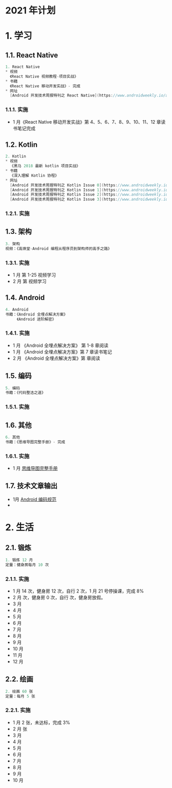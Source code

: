 # 2021 年计划

# 1. 学习

## 1.1. React Native

```java
1. React Native
* 视频
  《React Native 视频教程-项目实战》
* 书籍
  《React Native 移动开发实战》- 完成
* 网址
  [Android 开发技术周报特刊之 React Native](https://www.androidweekly.io/android-dev-special-weekly-react-native-issue-0/)
```

### 1.1.1. 实施

* 1 月《React Native 移动开发实战》第 4、5、6、7、8、9、10、11、12 章读书笔记完成

## 1.2. Kotlin

```java
2. Kotlin
* 视频
  《黑马 2018 最新 kotlin 项目实战》
* 书籍
  《深入理解 Kotlin 协程》
* 网址
  [Android 开发技术周报特刊之 Kotlin Issue 0](https://www.androidweekly.io/android-dev-special-weekly-kotlin-issue-0/)
  [Android 开发技术周报特刊之 Kotlin Issue 1](https://www.androidweekly.io/android-dev-special-weekly-kotlin-issue-1/)
  [Android 开发技术周报特刊之 Kotlin Issue 2](https://www.androidweekly.io/android-dev-special-weekly-kotlin-issue-2/)
  [Android 开发技术周报特刊之 Kotlin Issue 3](https://www.androidweekly.io/android-dev-special-weekly-kotlin-issue-3/)
```

### 1.2.1. 实施



## 1.3. 架构

```java
3. 架构 
视频：《高焕堂-Android 编程从程序员到架构师的高手之路》
```

### 1.3.1. 实施

* 1 月 第 1-25 视频学习
* 2 月 第 视频学习

## 1.4. Android

```java
4. Android
书籍：《Android 全埋点解决方案》
     《Android 进阶解密》
```

### 1.4.1. 实施

* 1 月 《Android 全埋点解决方案》 第 1-8 章阅读
* 1 月 《Android 全埋点解决方案》第 7 章读书笔记
* 2 月 《Android 全埋点解决方案》第  章阅读

## 1.5. 编码

```java
5. 编码
书籍：《代码整洁之道》
```

### 1.5.1. 实施



## 1.6. 其他

```java
6. 其他
书籍：《思维导图完整手册》- 完成
```

### 1.6.1. 实施

* 1 月 [思维导图完整手册](https://github.com/ZhangMiao147/android_learning_notes/blob/master/BookNote/非技术书籍/思维导图完整手册.md)

  

## 1.7. 技术文章输出

* 1月 [Android 编码规范](https://github.com/ZhangMiao147/android_learning_notes/tree/master/Android/Android编码规范)
* 

# 2. 生活

## 2.1. 锻炼

```java
1. 锻炼 12 月
定量：健身房每月 10 次
```

### 2.1.1. 实施

* 1 月 14 次，健身房 12 次，自行 2 次，1 月 21 号停操课，完成 8%
* 2 月 次，健身房 0 次，自行 次，健身房放假。
* 3 月
* 4 月
* 5 月
* 6 月
* 7 月
* 8 月
* 9 月
* 10 月
* 11 月
* 12 月

## 2.2. 绘画

```java
2. 绘画 60 张
定量：每月 5 张
```

### 2.2.1. 实施

* 1 月 2 张，未达标，完成 3%
* 2 月 张
* 3 月
* 4 月
* 5 月
* 6 月
* 7 月
* 8 月
* 9 月
* 10 月

